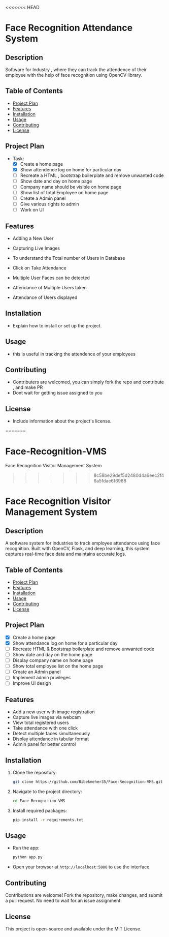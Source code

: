 <<<<<<< HEAD

# Face Recognition Attendance System 

## Description
Software for Industry , where they can track the attendence of their employee with the help of face recognition using OpenCV library.

## Table of Contents
- [Project Plan](#project-plan)
- [Features](#features)
- [Installation](#installation)
- [Usage](#usage)
- [Contributing](#contributing)
- [License](#license)

## Project Plan
- Task:
  - [x] Create a home page
  - [x] Show attendence log on home for particular day
  - [ ] Recreate a HTML , bootstrap boilerplate and remove unwanted code
  - [ ] Show date and day on home page
  - [ ] Company name should be visible on home page
  - [ ] Show list of total Employee on home page
  - [ ] Create a Admin panel
  - [ ] Give various rights to admin 
  - [ ] Work on UI

## Features
- Adding a New User

-	Capturing Live Images

-	To understand the Total number of Users in Database
  
-	Click on Take Attendance 

-	Multiple User Faces can be detected

-	Attendance of Multiple Users taken

-	Attendance of Users displayed

## Installation
- Explain how to install or set up the project.

## Usage
- this is useful in tracking the attendence of your employees

## Contributing
- Contributers are welcomed, you can simply fork the repo and contribute , and make PR
- Dont wait for getting issue assigned to you
## License
- Include information about the project's license.

=======
# Face-Recognition-VMS
Face Recognition Visitor Management System
>>>>>>> 8c58be29def5d2480d4a6eec2f46a5fdae6f6988

# Face Recognition Visitor Management System

## Description
A software system for industries to track employee attendance using face recognition. Built with OpenCV, Flask, and deep learning, this system captures real-time face data and maintains accurate logs.

## Table of Contents
- [Project Plan](#project-plan)
- [Features](#features)
- [Installation](#installation)
- [Usage](#usage)
- [Contributing](#contributing)
- [License](#license)

## Project Plan
- [x] Create a home page
- [x] Show attendance log on home for a particular day
- [ ] Recreate HTML & Bootstrap boilerplate and remove unwanted code
- [ ] Show date and day on the home page
- [ ] Display company name on home page
- [ ] Show total employee list on the home page
- [ ] Create an Admin panel
- [ ] Implement admin privileges
- [ ] Improve UI design

## Features
- Add a new user with image registration
- Capture live images via webcam
- View total registered users
- Take attendance with one click
- Detect multiple faces simultaneously
- Display attendance in tabular format
- Admin panel for better control

## Installation
1. Clone the repository:
   ```bash
   git clone https://github.com/Bibekmeher35/Face-Recognition-VMS.git
   ```
2. Navigate to the project directory:
   ```bash
   cd Face-Recognition-VMS
   ```
3. Install required packages:
   ```bash
   pip install -r requirements.txt
   ```

## Usage
- Run the app:
   ```bash
   python app.py
   ```
- Open your browser at `http://localhost:5000` to use the interface.

## Contributing
Contributions are welcome! Fork the repository, make changes, and submit a pull request. No need to wait for an issue assignment.

## License
This project is open-source and available under the MIT License.